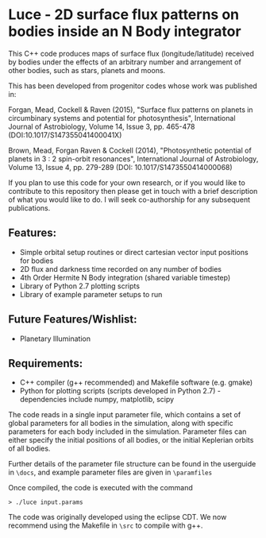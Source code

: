 Luce - 2D surface flux patterns on bodies inside an N Body integrator
=

This C++ code produces maps of surface flux (longitude/latitude) received by bodies under the effects of an arbitrary number and arrangement of other bodies, such as stars, planets and moons.

This has been developed from progenitor codes whose work was published in:

Forgan, Mead, Cockell & Raven (2015), "Surface flux patterns on planets in circumbinary systems and potential for photosynthesis", International Journal of Astrobiology, Volume 14, Issue 3, pp. 465-478 (DOI:10.1017/S147355041400041X)

Brown, Mead, Forgan Raven & Cockell (2014), "Photosynthetic potential of planets in 3 : 2 spin-orbit resonances", International Journal of Astrobiology, Volume 13, Issue 4, pp. 279-289 (DOI: 10.1017/S1473550414000068)

If you plan to use this code for your own research, or if you would like to contribute to this repository then please get in touch with a brief description of what you would like to do.  I will seek co-authorship for any subsequent publications.

Features:
--------
* Simple orbital setup routines or direct cartesian vector input positions for bodies
* 2D flux and darkness time recorded on any number of bodies
* 4th Order Hermite N Body integration (shared variable timestep)
* Library of Python 2.7 plotting scripts 
* Library of example parameter setups to run

Future Features/Wishlist:
-
* Planetary Illumination

Requirements:
-------------
* C++ compiler (g++ recommended) and Makefile software (e.g. gmake)
* Python for plotting scripts (scripts developed in Python 2.7) - dependencies include numpy, matplotlib, scipy

The code reads in a single input parameter file, which contains a set of global parameters for all bodies in the simulation, along with specific parameters for each
body included in the simulation. Parameter files can either specify the initial positions of all bodies, or the initial Keplerian orbits of all bodies.

Further details of the parameter file structure can be found in the userguide in `\docs`, and example parameter files are given in `\paramfiles`

Once compiled, the code is executed with the command

`> ./luce input.params`

The code was originally developed using the eclipse CDT.  We now recommend using the Makefile in `\src` to compile with g++.
